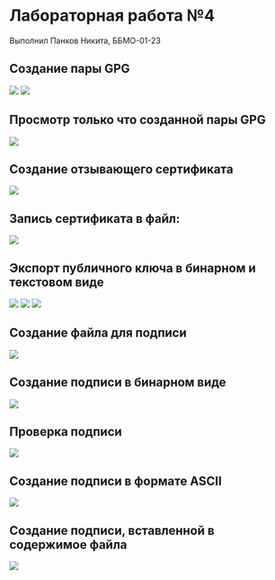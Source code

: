 # Лабораторная работа №4

Выполнил Панков Никита, ББМО-01-23

## Создание пары GPG

![](./screenshots/1.png)
![](./screenshots/2.png)

## Просмотр только что созданной пары GPG

![](./screenshots/3.png)

## Создание отзывающего сертификата

![](./screenshots/4.png)

## Запись сертификата в файл: 

![](./screenshots/5.png)

## Экспорт публичного ключа в бинарном и текстовом виде

![](./screenshots/6.png)
![](./screenshots/7.png)
![](./screenshots/8.png)

## Создание файла для подписи

![](./screenshots/9.png)

## Создание подписи в бинарном виде

![](./screenshots/10.png)

## Проверка подписи

![](./screenshots/11.png)

## Создание подписи в формате ASCII

![](./screenshots/12.png)

## Создание подписи, вставленной в содержимое файла

![](./screenshots/13.png)
